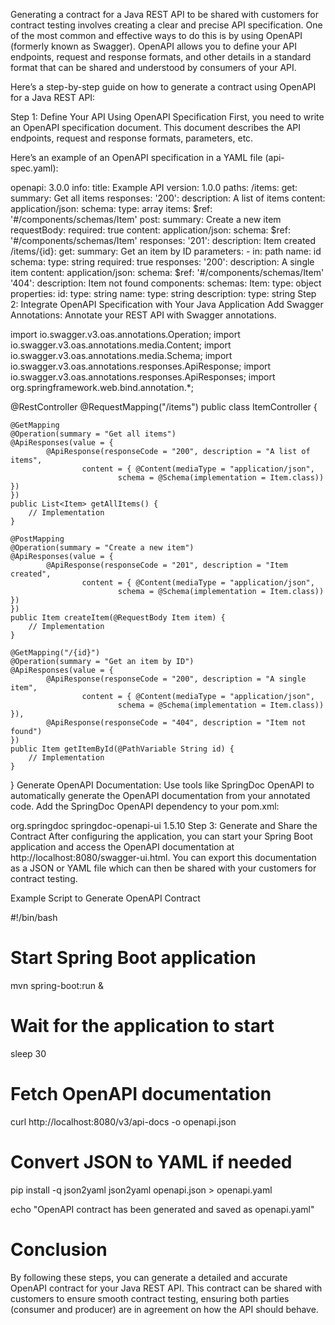 Generating a contract for a Java REST API to be shared with customers for contract testing involves creating a clear and precise API specification. One of the most common and effective ways to do this is by using OpenAPI (formerly known as Swagger). OpenAPI allows you to define your API endpoints, request and response formats, and other details in a standard format that can be shared and understood by consumers of your API.

Here’s a step-by-step guide on how to generate a contract using OpenAPI for a Java REST API:

Step 1: Define Your API Using OpenAPI Specification
First, you need to write an OpenAPI specification document. This document describes the API endpoints, request and response formats, parameters, etc.

Here’s an example of an OpenAPI specification in a YAML file (api-spec.yaml):

openapi: 3.0.0
info:
  title: Example API
  version: 1.0.0
paths:
  /items:
    get:
      summary: Get all items
      responses:
        '200':
          description: A list of items
          content:
            application/json:
              schema:
                type: array
                items:
                  $ref: '#/components/schemas/Item'
    post:
      summary: Create a new item
      requestBody:
        required: true
        content:
          application/json:
            schema:
              $ref: '#/components/schemas/Item'
      responses:
        '201':
          description: Item created
  /items/{id}:
    get:
      summary: Get an item by ID
      parameters:
        - in: path
          name: id
          schema:
            type: string
          required: true
      responses:
        '200':
          description: A single item
          content:
            application/json:
              schema:
                $ref: '#/components/schemas/Item'
        '404':
          description: Item not found
components:
  schemas:
    Item:
      type: object
      properties:
        id:
          type: string
        name:
          type: string
        description:
          type: string
Step 2: Integrate OpenAPI Specification with Your Java Application
Add Swagger Annotations: Annotate your REST API with Swagger annotations.

import io.swagger.v3.oas.annotations.Operation;
import io.swagger.v3.oas.annotations.media.Content;
import io.swagger.v3.oas.annotations.media.Schema;
import io.swagger.v3.oas.annotations.responses.ApiResponse;
import io.swagger.v3.oas.annotations.responses.ApiResponses;
import org.springframework.web.bind.annotation.*;

@RestController
@RequestMapping("/items")
public class ItemController {

    @GetMapping
    @Operation(summary = "Get all items")
    @ApiResponses(value = {
            @ApiResponse(responseCode = "200", description = "A list of items",
                    content = { @Content(mediaType = "application/json",
                            schema = @Schema(implementation = Item.class)) })
    })
    public List<Item> getAllItems() {
        // Implementation
    }

    @PostMapping
    @Operation(summary = "Create a new item")
    @ApiResponses(value = {
            @ApiResponse(responseCode = "201", description = "Item created",
                    content = { @Content(mediaType = "application/json",
                            schema = @Schema(implementation = Item.class)) })
    })
    public Item createItem(@RequestBody Item item) {
        // Implementation
    }

    @GetMapping("/{id}")
    @Operation(summary = "Get an item by ID")
    @ApiResponses(value = {
            @ApiResponse(responseCode = "200", description = "A single item",
                    content = { @Content(mediaType = "application/json",
                            schema = @Schema(implementation = Item.class)) }),
            @ApiResponse(responseCode = "404", description = "Item not found")
    })
    public Item getItemById(@PathVariable String id) {
        // Implementation
    }
}
Generate OpenAPI Documentation: Use tools like SpringDoc OpenAPI to automatically generate the OpenAPI documentation from your annotated code.
Add the SpringDoc OpenAPI dependency to your pom.xml:


<dependency>
    <groupId>org.springdoc</groupId>
    <artifactId>springdoc-openapi-ui</artifactId>
    <version>1.5.10</version>
</dependency>
Step 3: Generate and Share the Contract
After configuring the application, you can start your Spring Boot application and access the OpenAPI documentation at http://localhost:8080/swagger-ui.html. You can export this documentation as a JSON or YAML file which can then be shared with your customers for contract testing.




Example Script to Generate OpenAPI Contract

#!/bin/bash

# Start Spring Boot application
mvn spring-boot:run &

# Wait for the application to start
sleep 30

# Fetch OpenAPI documentation
curl http://localhost:8080/v3/api-docs -o openapi.json

# Convert JSON to YAML if needed
pip install -q json2yaml
json2yaml openapi.json > openapi.yaml

echo "OpenAPI contract has been generated and saved as openapi.yaml"


# Conclusion
By following these steps, you can generate a detailed and accurate OpenAPI contract for your Java REST API. This contract can be shared with customers to ensure smooth contract testing, ensuring both parties (consumer and producer) are in agreement on how the API should behave.
